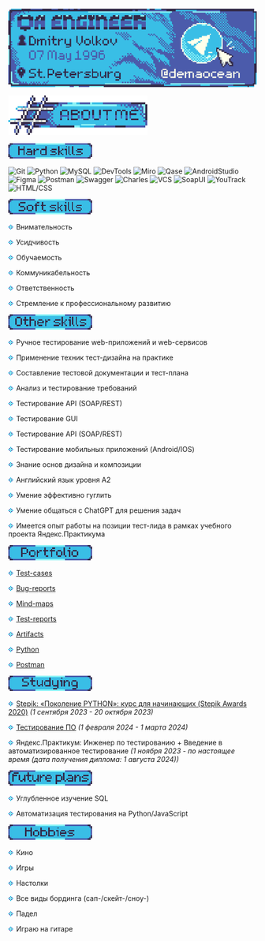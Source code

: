 [![Header](https://github.com/GorgeousTV/GorgeousTV/blob/main/Header/banner.png)](https://t.me/demaocean)

![About Me](https://github.com/GorgeousTV/GorgeousTV/blob/main/About_Me/aboutme.png)

![Hard skills](https://github.com/GorgeousTV/GorgeousTV/blob/main/Hard%20skills/pl2.png)

![Git](https://img.shields.io/badge/Git-white?style=for-the-badge&logo=git&logoColor=39bee6)
![Python](https://img.shields.io/badge/Python-white?style=for-the-badge&logo=python&logoColor=39bee6)
![MySQL](https://img.shields.io/badge/sql-white?style=for-the-badge&logo=mysql&logoColor=39bee6)
![DevTools](https://img.shields.io/badge/DevTools-white?style=for-the-badge&logo=googlechrome&logoColor=39bee6)
![Miro](https://img.shields.io/badge/Miro-white?style=for-the-badge&logo=miro&&logoColor=39bee6)
![Qase](https://img.shields.io/badge/Qase-white?style=for-the-badge&logo=qase&logoColor=39bee6)
![AndroidStudio](https://img.shields.io/badge/Android_Studio-white?style=for-the-badge&logo=AndroidStudio&logoColor=39bee6)
![Figma](https://img.shields.io/badge/Figma-white?style=for-the-badge&logo=figma&logoColor=39bee6)
![Postman](https://img.shields.io/badge/Postman-white?style=for-the-badge&logo=postman&logoColor=39bee6)
![Swagger](https://img.shields.io/badge/Swagger-white?style=for-the-badge&logo=swagger&logoColor=39bee6)
![Charles](https://img.shields.io/badge/Charles-white?style=for-the-badge&logo=charles&logoColor=39bee6)
![VCS](https://img.shields.io/badge/VCS-white?style=for-the-badge&logo=visualstudio&logoColor=39bee6)
![SoapUI](https://img.shields.io/badge/SoapUI-white?style=for-the-badge&logo=soapui&logoColor=39bee6)
![YouTrack](https://img.shields.io/badge/YouTrack-white?style=for-the-badge&logo=youtrack&logoColor=39bee6)
![HTML/CSS](https://img.shields.io/badge/HTML/CSS-white?style=for-the-badge&logo=null&logoColor=39bee6)

![Soft skills](https://github.com/GorgeousTV/GorgeousTV/blob/main/Soft%20skills/pl1.png)

![v2](https://github.com/GorgeousTV/GorgeousTV/blob/main/v2/v2.png) Внимательность

![v2](https://github.com/GorgeousTV/GorgeousTV/blob/main/v2/v2.png) Усидчивость

![v2](https://github.com/GorgeousTV/GorgeousTV/blob/main/v2/v2.png) Обучаемость

![v2](https://github.com/GorgeousTV/GorgeousTV/blob/main/v2/v2.png) Коммуникабельность

![v2](https://github.com/GorgeousTV/GorgeousTV/blob/main/v2/v2.png) Ответственность

![v2](https://github.com/GorgeousTV/GorgeousTV/blob/main/v2/v2.png) Стремление к профессиональному развитию


![Other skills](https://github.com/GorgeousTV/GorgeousTV/blob/main/Other%20skills/pl3.png)

![v2](https://github.com/GorgeousTV/GorgeousTV/blob/main/v2/v2.png) Ручное тестирование web-приложений и web-сервисов

![v2](https://github.com/GorgeousTV/GorgeousTV/blob/main/v2/v2.png) Применение техник тест-дизайна на практике

![v2](https://github.com/GorgeousTV/GorgeousTV/blob/main/v2/v2.png) Составление тестовой документации и тест-плана

![v2](https://github.com/GorgeousTV/GorgeousTV/blob/main/v2/v2.png) Анализ и тестирование требований

![v2](https://github.com/GorgeousTV/GorgeousTV/blob/main/v2/v2.png) Тестирование API (SOAP/REST)

![v2](https://github.com/GorgeousTV/GorgeousTV/blob/main/v2/v2.png) Тестирование GUI

![v2](https://github.com/GorgeousTV/GorgeousTV/blob/main/v2/v2.png) Тестирование API (SOAP/REST)

![v2](https://github.com/GorgeousTV/GorgeousTV/blob/main/v2/v2.png) Тестирование мобильных приложений (Android/IOS)

![v2](https://github.com/GorgeousTV/GorgeousTV/blob/main/v2/v2.png) Знание основ дизайна и композиции

![v2](https://github.com/GorgeousTV/GorgeousTV/blob/main/v2/v2.png) Английский язык уровня А2

![v2](https://github.com/GorgeousTV/GorgeousTV/blob/main/v2/v2.png) Умение эффективно гуглить

![v2](https://github.com/GorgeousTV/GorgeousTV/blob/main/v2/v2.png) Умение общаться с ChatGPT для решения задач

![v2](https://github.com/GorgeousTV/GorgeousTV/blob/main/v2/v2.png) Имеется опыт работы на позиции тест-лида в рамках учебного проекта Яндекс.Практикума 

![Portfolio](https://github.com/GorgeousTV/GorgeousTV/blob/main/Portfolio/pl4.png)

![v2](https://github.com/GorgeousTV/GorgeousTV/blob/main/v2/v2.png) [Test-cases](https://github.com/GorgeousTV/Test-cases)

![v2](https://github.com/GorgeousTV/GorgeousTV/blob/main/v2/v2.png) [Bug-reports](https://github.com/GorgeousTV/Bug-reports)

![v2](https://github.com/GorgeousTV/GorgeousTV/blob/main/v2/v2.png) [Mind-maps](https://github.com/GorgeousTV/Mind-maps)

![v2](https://github.com/GorgeousTV/GorgeousTV/blob/main/v2/v2.png) [Test-reports](https://github.com/GorgeousTV/Test-reports)

![v2](https://github.com/GorgeousTV/GorgeousTV/blob/main/v2/v2.png) [Artifacts](https://github.com/GorgeousTV/Artifacts)

![v2](https://github.com/GorgeousTV/GorgeousTV/blob/main/v2/v2.png) [Python](https://github.com/GorgeousTV/Python)

![v2](https://github.com/GorgeousTV/GorgeousTV/blob/main/v2/v2.png) [Postman](https://github.com/GorgeousTV/Postman)

![Studying](https://github.com/GorgeousTV/GorgeousTV/blob/main/Studying/pl5.png)

![v2](https://github.com/GorgeousTV/GorgeousTV/blob/main/v2/v2.png)  [Stepik: «Поколение PYTHON»: курс для начинающих (Stepik Awards 2020)](https://stepik.org/cert/2190910?lang=en) *(1 сентября 2023 - 20 октября 2023)*

![v2](https://github.com/GorgeousTV/GorgeousTV/blob/main/v2/v2.png) [Тестирование ПО](https://stepik.org/cert/2378119?lang=en) *(1 февраля 2024 - 1 марта 2024)*
 
![v2](https://github.com/GorgeousTV/GorgeousTV/blob/main/v2/v2.png) Яндекс.Практикум: Инженер по тестированию + Введение в автоматизированное тестирование *(1 ноября 2023 - по настоящее время (дата получения диплома: 1 августа 2024))*
 

![Future plans](https://github.com/GorgeousTV/GorgeousTV/blob/main/Future%20plans/pl6.png)

![v2](https://github.com/GorgeousTV/GorgeousTV/blob/main/v2/v2.png) Углубленное изучение SQL

![v2](https://github.com/GorgeousTV/GorgeousTV/blob/main/v2/v2.png) Автоматизация тестирования на Python/JavaScript

![Hobbies](https://github.com/GorgeousTV/GorgeousTV/blob/main/Hobbies/pl7.png)

![v2](https://github.com/GorgeousTV/GorgeousTV/blob/main/v2/v2.png) Кино

![v2](https://github.com/GorgeousTV/GorgeousTV/blob/main/v2/v2.png) Игры

![v2](https://github.com/GorgeousTV/GorgeousTV/blob/main/v2/v2.png) Настолки

![v2](https://github.com/GorgeousTV/GorgeousTV/blob/main/v2/v2.png) Все виды бординга (сап-/скейт-/сноу-)

![v2](https://github.com/GorgeousTV/GorgeousTV/blob/main/v2/v2.png) Падел

![v2](https://github.com/GorgeousTV/GorgeousTV/blob/main/v2/v2.png) Играю на гитаре
